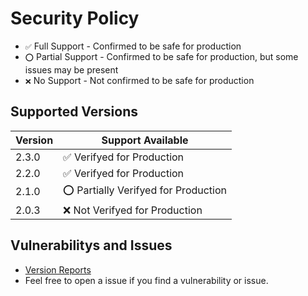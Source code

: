 # Security Policy
+ `✅` Full Support - Confirmed to be safe for production
+ `⭕` Partial Support - Confirmed to be safe for production, but some issues may be present
+ `❌` No Support - Not confirmed to be safe for production

## Supported Versions

| Version | Support Available |
| ------- | -----------------------------  |
| 2.3.0   | ✅ Verifyed for Production |
| 2.2.0   | ✅ Verifyed for Production |
| 2.1.0   | ⭕ Partially Verifyed for Production |
| 2.0.3   | ❌ Not Verifyed for Production |

## Vulnerabilitys and Issues
+ [Version Reports](./Reports.md)
+ Feel free to open a issue if you find a vulnerability or issue.